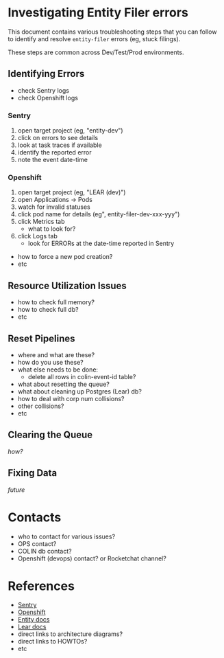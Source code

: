 # Investigating Entity Filer errors

This document contains various troubleshooting steps that you can follow to
identify and resolve `entity-filer` errors (eg, stuck filings).

These steps are common across Dev/Test/Prod environments.

## Identifying Errors

- check Sentry logs
- check Openshift logs

### Sentry

 1. open target project (eg, "entity-dev")
 2. click on errors to see details
 3. look at task traces if available
 4. identify the reported error
 5. note the event date-time

### Openshift

1. open target project (eg, "LEAR (dev)")
2. open Applications -> Pods
3. watch for invalid statuses
4. click pod name for details (eg", entity-filer-dev-xxx-yyy")
5. click Metrics tab
   - what to look for?
6. click Logs tab
   - look for ERRORs at the date-time reported in Sentry

- how to force a new pod creation?
- etc

## Resource Utilization Issues

- how to check full memory?
- how to check full db?
- etc

## Reset Pipelines

- where and what are these?
- how do you use these?
- what else needs to be done:
   - delete all rows in colin-event-id table?
- what about resetting the queue?
- what about cleaning up Postgres (Lear) db?
- how to deal with corp num collisions?
- other collisions?
- etc

## Clearing the Queue
_how?_

## Fixing Data
_future_

# Contacts

- who to contact for various issues?
- OPS contact?
- COLIN db contact?
- Openshift (devops) contact? or Rocketchat channel?

# References

- [Sentry](https://sentry.io/organizations/registries/projects/)
- [Openshift](https://console.pathfinder.gov.bc.ca:8443/console/projects)
- [Entity docs](https://github.com/bcgov/entity/tree/master/docs)
- [Lear docs](https://github.com/bcgov/lear/tree/master/docs)
- direct links to architecture diagrams?
- direct links to HOWTOs?
- etc
